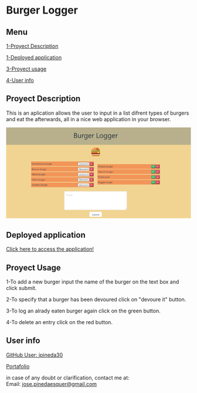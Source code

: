 # Burger Logger


## Menu

[1-Proyect Description](##Proyect-Description)

[1-Deployed application](##Deployed-application)

[3-Proyect usage](##Proyect-Instructions)

[4-User info](##User-info)

## Proyect Description

This is an aplication allows the user to input in a list difrent types of burgers and eat the afterwards, all in a nice web application in your browser.

!["Preview"](public\img\preview.jpg)

## Deployed application

[Click here to access the application!](https://mysterious-woodland-74666.herokuapp.com/)

## Proyect Usage


1-To add a new burger input the name of the burger on the text box and click submit.

2-To specify that a burger has been devoured click on "devoure it" button.

3-To log an alrady eaten burger again click on the green button.

4-To delete an entry click on the red button.



## User info

[GitHub User: jpineda30](https://github.com/jpineda30)

[Portafolio](https://jpineda30.github.io/Updated-Portfolio-Page/portafolio.html)

in case of any doubt or clarification, contact me at:  
Email: jose.pinedaesquer@gmail.com